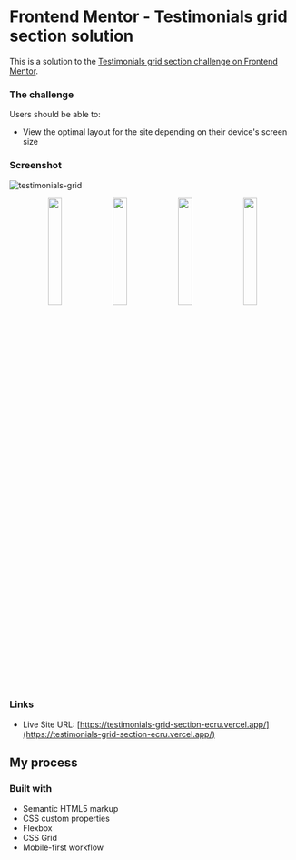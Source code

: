 # Frontend Mentor - Testimonials grid section solution

This is a solution to the [Testimonials grid section challenge on Frontend Mentor](https://www.frontendmentor.io/challenges/testimonials-grid-section-Nnw6J7Un7). 

### The challenge

Users should be able to:

- View the optimal layout for the site depending on their device's screen size

### Screenshot

![testimonials-grid](https://user-images.githubusercontent.com/107867127/180125463-7980fb2b-8457-4916-9d77-8db7dc5e3407.JPG)

<p align="center" width="100%">
    <img width="22%" src="https://user-images.githubusercontent.com/107867127/180125675-b7ad7536-598a-4485-9eea-30847a00313a.JPG">
    <img width="22%" src="https://user-images.githubusercontent.com/107867127/180125685-3a09fb07-677c-4cb9-a8ac-5cf19f6918e8.JPG">
    <img width="22%" src="https://user-images.githubusercontent.com/107867127/180126524-18b08b38-9e3b-4236-a851-c0bf2d2a4716.JPG">
    <img width="22%" src="https://user-images.githubusercontent.com/107867127/180125716-bd147b9c-8924-4445-a1fe-1a97699dcc15.JPG">
</p>

### Links

- Live Site URL: [https://testimonials-grid-section-ecru.vercel.app/](https://testimonials-grid-section-ecru.vercel.app/)

## My process

### Built with

- Semantic HTML5 markup
- CSS custom properties
- Flexbox
- CSS Grid
- Mobile-first workflow
